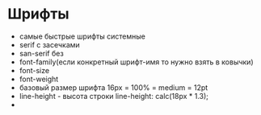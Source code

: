 # Шрифты
- самые быстрые шрифты системные
- serif с засечками
- san-serif без
- font-family(если конкретный шрифт-имя то нужно взять в ковычки)
- font-size
- font-weight
- базовый размер шрифта 16px = 100% = medium = 12pt
- line-height - высота строки line-height: calc(18px * 1.3);
- 






